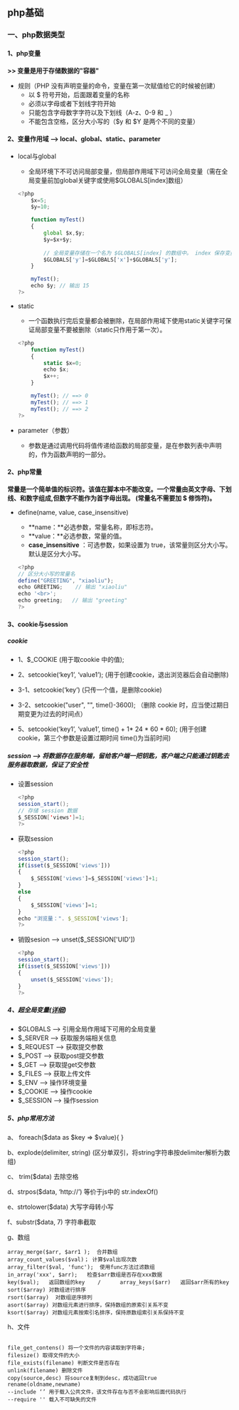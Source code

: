 ## php基础

### 一、php数据类型

#### 1、php变量

**>> 变量是用于存储数据的"容器"**

- 规则（PHP 没有声明变量的命令，变量在第一次赋值给它的时候被创建）
  - 以 $ 符号开始，后面跟着变量的名称
  - 必须以字母或者下划线字符开始
  - 只能包含字母数字字符以及下划线（A-z、0-9 和 _ ）
  - 不能包含空格，区分大小写的（$y 和 $Y 是两个不同的变量）

#### 2、变量作用域 --> local、global、static、parameter

* local与global

  * 全局环境下不可访问局部变量，但局部作用域下可访问全局变量（需在全局变量前加global关键字或使用$GLOBALS[index]数组）

  ```javascript
  <?php
      $x=5;
      $y=10;
  
      function myTest()
      {
          global $x,$y;
          $y=$x+$y;
          
          // 全局变量存储在一个名为 $GLOBALS[index] 的数组中。 index 保存变量的名称。        		   // 这个数组可以在函数内部访问，也可以直接用来更新全局变量。
          $GLOBALS['y']=$GLOBALS['x']+$GLOBALS['y'];
      }
  
      myTest();
      echo $y; // 输出 15
  ?>
  ```

* static 

  * 一个函数执行完后变量都会被删除，在局部作用域下使用static关键字可保证局部变量不要被删除（static只作用于第一次）。

  ```javascript
  <?php
      function myTest()
      {
          static $x=0;
          echo $x;
          $x++;
      }
  
      myTest(); // ==> 0 
      myTest(); // ==> 1 
      myTest(); // ==> 2 
  ?>
  ```

* parameter（参数）

  * 参数是通过调用代码将值传递给函数的局部变量，是在参数列表中声明的，作为函数声明的一部分。

#### 2、php常量

**常量是一个简单值的标识符。该值在脚本中不能改变。一个常量由英文字母、下划线、和数字组成,但数字不能作为首字母出现。 (常量名不需要加 $ 修饰符)。**

* define(name, value, case_insensitive)

  - **name：**必选参数，常量名称，即标志符。
  - **value：**必选参数，常量的值。
  - **case_insensitive** ：可选参数，如果设置为 true，该常量则区分大小写。默认是区分大小写。

  ```javascript
  <?php
  // 区分大小写的常量名
  define("GREETING", "xiaoliu");
  echo GREETING;    // 输出 "xiaoliu"
  echo '<br>';
  echo greeting;   // 输出 "greeting"
  ?>
  ```

#### 3、cookie与session

##### cookie

* 1、$_COOKIE  (用于取cookie 中的值);

* 2、setcookie(‘key1’, ‘value1’);    (用于创建cookie，退出浏览器后会自动删除)

* 3-1、setcookie(‘key’)    (只传一个值，是删除cookie)
* 3-2、setcookie("user", "", time()-3600); （删除 cookie 时，应当使过期日期变更为过去的时间点）

* 5、setcookie(‘key1’, ‘value1’, time() + 1* 24 * 60 * 60);    (用于创建cookie，第三个参数是设置过期时间 time()为当前时间)

##### session --> 将数据存在服务端，留给客户端一把钥匙，客户端之只能通过钥匙去服务器取数据，保证了安全性

* 设置session

  ```java
  <?php
  session_start();
  // 存储 session 数据
  $_SESSION['views']=1;
  ?>
  ```

* 获取session

  ```javascript
  <?php
  session_start();
  if(isset($_SESSION['views']))
  {
      $_SESSION['views']=$_SESSION['views']+1;
  }
  else
  {
      $_SESSION['views']=1;
  }
  echo "浏览量：". $_SESSION['views'];
  ?>
  ```

* 销毁sesion --> unset($_SESSION['UID'])

  ```javascript
  <?php
  session_start();
  if(isset($_SESSION['views']))
  {
      unset($_SESSION['views']);
  }
  ?>
  ```

##### 4、超全局变量([详细](<https://www.runoob.com/php/php-superglobals.html>))

* $GLOBALS  -->  引用全局作用域下可用的全局变量
* $_SERVER  -->  获取服务端相关信息
* $_REQUEST -->  获取提交参数
* $_POST  -->  获取post提交参数
* $_GET  -->  获取提get交参数
* $_FILES  -->  获取上传文件
* $_ENV  -->  操作环境变量
* $_COOKIE  --> 操作cookie
* $_SESSION  -->  操作session

##### 5、php常用方法

a、 foreach($data  as $key => $value){ }

b、explode(delimiter, string)    (区分单双引，将string字符串按delimiter解析为数组)

c、 trim($data)  去除空格

d、strpos($data, ‘http://’) 等价于js中的  str.indexOf()

e、strtolower($data) 大写字母转小写    

f、substr($data, 7) 字符串截取

g、数组

```
array_merge($arr, $arr1 );  合并数组
array_count_values($val)； 计算$val出现次数
array_filter($val, 'func');  使用func方法过滤数组
in_array('xxx', $arr);   检查$arr数组是否存在xxx数据
key($val);   返回数组的key    /      array_keys($arr)   返回$arr所有的key
sort($array) 对数组进行排序
rsort($array)  对数组逆序排列
asort($array) 对数组元素进行排序，保持数组的原索引关系不变
ksort($array) 对数组元素按索引名排序，保持原数组索引关系保持不变
```

h、文件

```

file_get_contens() 将一个文件的内容读取到字符串;                  
filesize() 取得文件的大小
file_exists(filename) 判断文件是否存在
unlink(filename) 删除文件
copy(source,desc) 将source复制到desc，成功返回true
rename(oldname,newname)
--include ‘’ 用于载入公共文件，该文件存在与否不会影响后面代码执行
--require '' 载入不可缺失的文件 	
```
